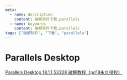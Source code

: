 ```yaml
---
meta:
  - name: description
    content: 破解软件下载,parallels
  - name: keywords
    content: 破解软件下载,parallels 
tags: ["破解软件", "下载", "parallels"]
---
```



# Parallels Desktop

[Parallels Desktop 18.1.1 53328 破解教程（pd18永久授权）](https://0.z.wiki/images/apps/Parallels%20Desktop%2018.1.1_MacApp.dmg)
